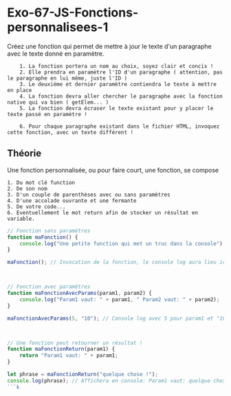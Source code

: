 # Exo-67-JS-Fonctions-personnalisees-1

Créez une fonction qui permet de mettre à jour le texte d'un paragraphe avec le texte donné en paramètre.

        1. La fonction portera un nom au choix, soyez clair et concis !
        2. Elle prendra en paramètre l'ID d'un paragraphe ( attention, pas le paragraphe en lui même, juste l'ID )
        3. Le deuxième et dernier paramètre contiendra le texte à mettre en place
        4. La fonction devra aller chercher le paragraphe avec la fonction native qui va bien ( getElem... )
        5. La fonction devra écraser le texte existant pour y placer le texte passé en paramètre !
        
        6. Pour chaque paragraphe existant dans le fichier HTML, invoquez cette fonction, avec un texte différent !

## Théorie

Une fonction personnalisée, ou pour faire court, une fonction, se compose

    1. Du mot clé function
    2. De son nom
    3. D'un couple de parenthèses avec ou sans paramètres
    4. D'une accolade ouvrante et une fermante
    5. De votre code...
    6. Eventuellement le mot return afin de stocker un résultat en variable.
    
```javascript
// Fonction sans paramètres
function maFonction() {
    console.log("Une petite function qui met un truc dans la console");
}

maFonction(); // Invocation de la fonction, le console log aura lieu ici et partout ailleurs ou j'utilise ma fonction.



// Fonction avec paramètres
function maFonctionAvecParams(param1, param2) {
    console.log("Param1 vaut: " + param1, " Param2 vaut: " + param2);
}

maFonctionAvecParams(5, "10"); // Console log avec 5 pour param1 et "10" pour param2



// Une fonction peut retourner un résultat !
function maFonctionReturn(param1) {
    return "Param1 vaut: " + param1;
}

let phrase = maFonctionReturn("quelque chose !");
console.log(phrase); // Affichera en console: Param1 vaut: quelque chose !
```k    